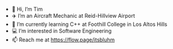 - 👋 Hi, I’m Tim
- ✈️ I’m an Aircraft Mechanic at Reid-Hillview Airport
- 🌱 I’m currently learning C++ at Foothill College in Los Altos Hills
- 💻 I’m interested in Software Engineering
- 📫 Reach me at https://flow.page/itsbluhm

<!---
ItsBluhm/ItsBluhm is a ✨ special ✨ repository because its `README.md` (this file) appears on your GitHub profile.
You can click the Preview link to take a look at your changes.
--->
